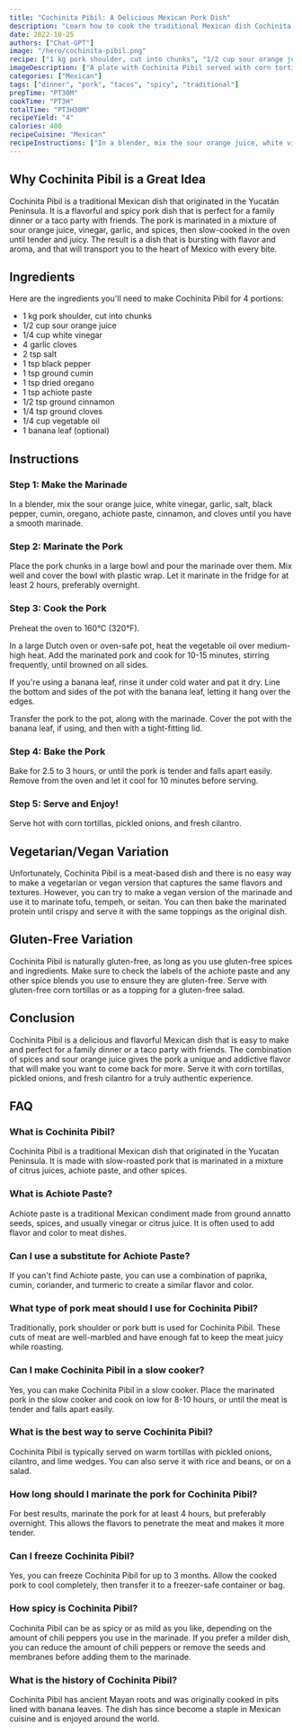 ```yaml
---
title: "Cochinita Pibil: A Delicious Mexican Pork Dish"
description: "Learn how to cook the traditional Mexican dish Cochinita Pibil with this easy and flavorful recipe. Perfect for a family dinner or a taco party with friends!"
date: 2022-10-25
authors: ["Chat-GPT"]
image: "/hero/cochinita-pibil.png"
recipe: ["1 kg pork shoulder, cut into chunks", "1/2 cup sour orange juice", "1/4 cup white vinegar", "4 garlic cloves", "2 tsp salt", "1 tsp black pepper", "1 tsp ground cumin", "1 tsp dried oregano", "1 tsp achiote paste", "1/2 tsp ground cinnamon", "1/4 tsp ground cloves", "1/4 cup vegetable oil", "1 banana leaf (optional)"]
imageDescription: ["A plate with Cochinita Pibil served with corn tortillas, pickled onions, and cilantro"] 
categories: ["Mexican"]
tags: ["dinner", "pork", "tacos", "spicy", "traditional"]
prepTime: "PT30M"
cookTime: "PT3H"
totalTime: "PT3H30M"
recipeYield: "4"
calories: 400
recipeCuisine: "Mexican"
recipeInstructions: ["In a blender, mix the sour orange juice, white vinegar, garlic, salt, black pepper, cumin, oregano, achiote paste, cinnamon, and cloves until you have a smooth marinade.", "Place the pork chunks in a large bowl and pour the marinade over them. Mix well and cover the bowl with plastic wrap. Let it marinate in the fridge for at least 2 hours, preferably overnight.", "Preheat the oven to 160°C (320°F).", "In a large Dutch oven or oven-safe pot, heat the vegetable oil over medium-high heat. Add the marinated pork and cook for 10-15 minutes, stirring frequently, until browned on all sides.", "If you're using a banana leaf, rinse it under cold water and pat it dry. Line the bottom and sides of the pot with the banana leaf, letting it hang over the edges.", "Transfer the pork to the pot, along with the marinade. Cover the pot with the banana leaf, if using, and then with a tight-fitting lid.", "Bake for 2.5 to 3 hours, or until the pork is tender and falls apart easily. Remove from the oven and let it cool for 10 minutes before serving.", "Serve hot with corn tortillas, pickled onions, and fresh cilantro."]
---
```


## Why Cochinita Pibil is a Great Idea

Cochinita Pibil is a traditional Mexican dish that originated in the Yucatán Peninsula. It is a flavorful and spicy pork dish that is perfect for a family dinner or a taco party with friends. The pork is marinated in a mixture of sour orange juice, vinegar, garlic, and spices, then slow-cooked in the oven until tender and juicy. The result is a dish that is bursting with flavor and aroma, and that will transport you to the heart of Mexico with every bite.

## Ingredients

Here are the ingredients you'll need to make Cochinita Pibil for 4 portions:

- 1 kg pork shoulder, cut into chunks
- 1/2 cup sour orange juice
- 1/4 cup white vinegar
- 4 garlic cloves
- 2 tsp salt
- 1 tsp black pepper
- 1 tsp ground cumin
- 1 tsp dried oregano
- 1 tsp achiote paste
- 1/2 tsp ground cinnamon
- 1/4 tsp ground cloves
- 1/4 cup vegetable oil
- 1 banana leaf (optional)

## Instructions

### Step 1: Make the Marinade

In a blender, mix the sour orange juice, white vinegar, garlic, salt, black pepper, cumin, oregano, achiote paste, cinnamon, and cloves until you have a smooth marinade.

### Step 2: Marinate the Pork

Place the pork chunks in a large bowl and pour the marinade over them. Mix well and cover the bowl with plastic wrap. Let it marinate in the fridge for at least 2 hours, preferably overnight.

### Step 3: Cook the Pork

Preheat the oven to 160°C (320°F).

In a large Dutch oven or oven-safe pot, heat the vegetable oil over medium-high heat. Add the marinated pork and cook for 10-15 minutes, stirring frequently, until browned on all sides.

If you're using a banana leaf, rinse it under cold water and pat it dry. Line the bottom and sides of the pot with the banana leaf, letting it hang over the edges.

Transfer the pork to the pot, along with the marinade. Cover the pot with the banana leaf, if using, and then with a tight-fitting lid.

### Step 4: Bake the Pork

Bake for 2.5 to 3 hours, or until the pork is tender and falls apart easily. Remove from the oven and let it cool for 10 minutes before serving.

### Step 5: Serve and Enjoy!

Serve hot with corn tortillas, pickled onions, and fresh cilantro.

## Vegetarian/Vegan Variation

Unfortunately, Cochinita Pibil is a meat-based dish and there is no easy way to make a vegetarian or vegan version that captures the same flavors and textures. However, you can try to make a vegan version of the marinade and use it to marinate tofu, tempeh, or seitan. You can then bake the marinated protein until crispy and serve it with the same toppings as the original dish.

## Gluten-Free Variation

Cochinita Pibil is naturally gluten-free, as long as you use gluten-free spices and ingredients. Make sure to check the labels of the achiote paste and any other spice blends you use to ensure they are gluten-free. Serve with gluten-free corn tortillas or as a topping for a gluten-free salad.

## Conclusion

Cochinita Pibil is a delicious and flavorful Mexican dish that is easy to make and perfect for a family dinner or a taco party with friends. The combination of spices and sour orange juice gives the pork a unique and addictive flavor that will make you want to come back for more. Serve it with corn tortillas, pickled onions, and fresh cilantro for a truly authentic experience.

## FAQ

### What is Cochinita Pibil?

Cochinita Pibil is a traditional Mexican dish that originated in the Yucatan Peninsula. It is made with slow-roasted pork that is marinated in a mixture of citrus juices, achiote paste, and other spices.

### What is Achiote Paste?

Achiote paste is a traditional Mexican condiment made from ground annatto seeds, spices, and usually vinegar or citrus juice. It is often used to add flavor and color to meat dishes.

### Can I use a substitute for Achiote Paste?

If you can't find Achiote paste, you can use a combination of paprika, cumin, coriander, and turmeric to create a similar flavor and color.

### What type of pork meat should I use for Cochinita Pibil?

Traditionally, pork shoulder or pork butt is used for Cochinita Pibil. These cuts of meat are well-marbled and have enough fat to keep the meat juicy while roasting.

### Can I make Cochinita Pibil in a slow cooker?

Yes, you can make Cochinita Pibil in a slow cooker. Place the marinated pork in the slow cooker and cook on low for 8-10 hours, or until the meat is tender and falls apart easily.

### What is the best way to serve Cochinita Pibil?

Cochinita Pibil is typically served on warm tortillas with pickled onions, cilantro, and lime wedges. You can also serve it with rice and beans, or on a salad.

### How long should I marinate the pork for Cochinita Pibil?

For best results, marinate the pork for at least 4 hours, but preferably overnight. This allows the flavors to penetrate the meat and makes it more tender.

### Can I freeze Cochinita Pibil?

Yes, you can freeze Cochinita Pibil for up to 3 months. Allow the cooked pork to cool completely, then transfer it to a freezer-safe container or bag.

### How spicy is Cochinita Pibil?

Cochinita Pibil can be as spicy or as mild as you like, depending on the amount of chili peppers you use in the marinade. If you prefer a milder dish, you can reduce the amount of chili peppers or remove the seeds and membranes before adding them to the marinade.

### What is the history of Cochinita Pibil?

Cochinita Pibil has ancient Mayan roots and was originally cooked in pits lined with banana leaves. The dish has since become a staple in Mexican cuisine and is enjoyed around the world.